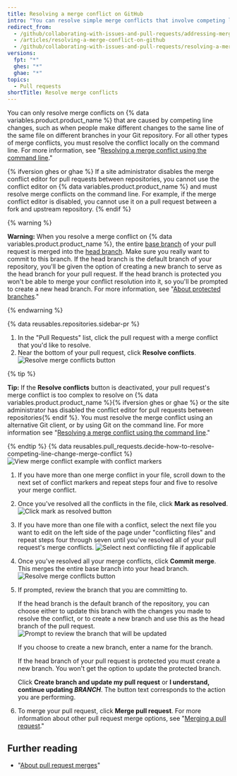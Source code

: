 ```yaml
---
title: Resolving a merge conflict on GitHub
intro: "You can resolve simple merge conflicts that involve competing line changes on GitHub, using the conflict editor."
redirect_from:
  - /github/collaborating-with-issues-and-pull-requests/addressing-merge-conflicts/resolving-a-merge-conflict-on-github
  - /articles/resolving-a-merge-conflict-on-github
  - /github/collaborating-with-issues-and-pull-requests/resolving-a-merge-conflict-on-github
versions:
  fpt: "*"
  ghes: "*"
  ghae: "*"
topics:
  - Pull requests
shortTitle: Resolve merge conflicts
---
```


You can only resolve merge conflicts on {% data variables.product.product_name %} that are caused by competing line changes, such as when people make different changes to the same line of the same file on different branches in your Git repository. For all other types of merge conflicts, you must resolve the conflict locally on the command line. For more information, see "[Resolving a merge conflict using the command line](/articles/resolving-a-merge-conflict-using-the-command-line/)."

{% ifversion ghes or ghae %}
If a site administrator disables the merge conflict editor for pull requests between repositories, you cannot use the conflict editor on {% data variables.product.product_name %} and must resolve merge conflicts on the command line. For example, if the merge conflict editor is disabled, you cannot use it on a pull request between a fork and upstream repository.
{% endif %}

{% warning %}

**Warning:** When you resolve a merge conflict on {% data variables.product.product_name %}, the entire [base branch](/github/getting-started-with-github/github-glossary#base-branch) of your pull request is merged into the [head branch](/github/getting-started-with-github/github-glossary#head-branch). Make sure you really want to commit to this branch. If the head branch is the default branch of your repository, you'll be given the option of creating a new branch to serve as the head branch for your pull request. If the head branch is protected you won't be able to merge your conflict resolution into it, so you'll be prompted to create a new head branch. For more information, see "[About protected branches](/github/administering-a-repository/about-protected-branches)."

{% endwarning %}

{% data reusables.repositories.sidebar-pr %}

1. In the "Pull Requests" list, click the pull request with a merge conflict that you'd like to resolve.
1. Near the bottom of your pull request, click **Resolve conflicts**.
   ![Resolve merge conflicts button](/assets/images/help/pull_requests/resolve-merge-conflicts-button.png)

{% tip %}

**Tip:** If the **Resolve conflicts** button is deactivated, your pull request's merge conflict is too complex to resolve on {% data variables.product.product_name %}{% ifversion ghes or ghae %} or the site administrator has disabled the conflict editor for pull requests between repositories{% endif %}. You must resolve the merge conflict using an alternative Git client, or by using Git on the command line. For more information see "[Resolving a merge conflict using the command line](/articles/resolving-a-merge-conflict-using-the-command-line)."

{% endtip %}
{% data reusables.pull_requests.decide-how-to-resolve-competing-line-change-merge-conflict %}
![View merge conflict example with conflict markers](/assets/images/help/pull_requests/view-merge-conflict-with-markers.png)

1. If you have more than one merge conflict in your file, scroll down to the next set of conflict markers and repeat steps four and five to resolve your merge conflict.
1. Once you've resolved all the conflicts in the file, click **Mark as resolved**.
   ![Click mark as resolved button](/assets/images/help/pull_requests/mark-as-resolved-button.png)
1. If you have more than one file with a conflict, select the next file you want to edit on the left side of the page under "conflicting files" and repeat steps four through seven until you've resolved all of your pull request's merge conflicts.
   ![Select next conflicting file if applicable](/assets/images/help/pull_requests/resolve-merge-conflict-select-conflicting-file.png)
1. Once you've resolved all your merge conflicts, click **Commit merge**. This merges the entire base branch into your head branch.
   ![Resolve merge conflicts button](/assets/images/help/pull_requests/merge-conflict-commit-changes.png)
1. If prompted, review the branch that you are committing to.

   If the head branch is the default branch of the repository, you can choose either to update this branch with the changes you made to resolve the conflict, or to create a new branch and use this as the head branch of the pull request.
   ![Prompt to review the branch that will be updated](/assets/images/help/pull_requests/conflict-resolution-merge-dialog-box.png)

   If you choose to create a new branch, enter a name for the branch.

   If the head branch of your pull request is protected you must create a new branch. You won't get the option to update the protected branch.

   Click **Create branch and update my pull request** or **I understand, continue updating _BRANCH_**. The button text corresponds to the action you are performing.

1. To merge your pull request, click **Merge pull request**. For more information about other pull request merge options, see "[Merging a pull request](/articles/merging-a-pull-request/)."

## Further reading

- "[About pull request merges](/articles/about-pull-request-merges)"
